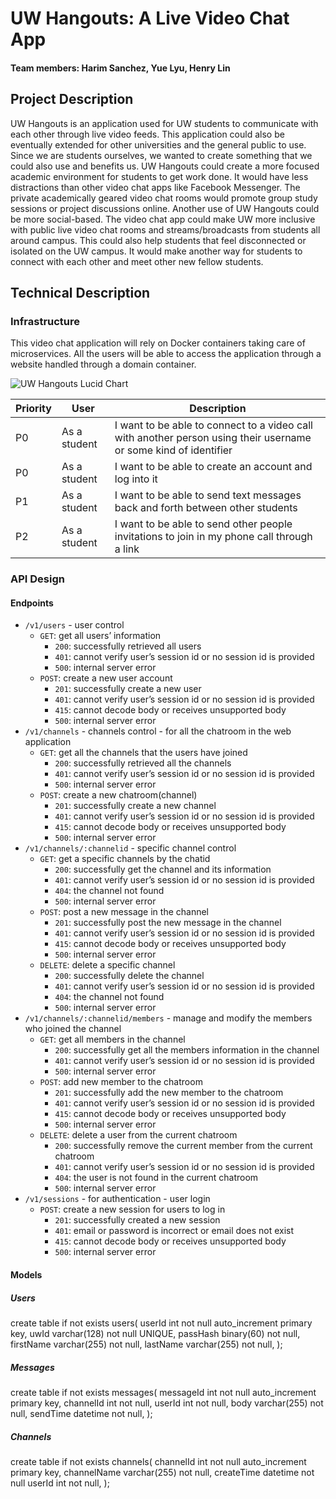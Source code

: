 # UW Hangouts: A Live Video Chat App
#### Team members: Harim Sanchez, Yue Lyu, Henry Lin

## Project Description

UW Hangouts is an application used for UW students to communicate with each other through live video feeds. This application could also be eventually extended for other universities and the general public to use. Since we are students ourselves, we wanted to create something that we could also use and benefits us. UW Hangouts could create a more focused academic environment for students to get work done. It would have less distractions than other video chat apps like Facebook Messenger. The private academically geared video chat rooms would promote group study sessions or project discussions online. Another use of UW Hangouts could be more social-based. The video chat app could make UW more inclusive with public live video chat rooms and streams/broadcasts from students all around campus. This could also help students that feel disconnected or isolated on the UW campus. It would make another way for students to connect with each other and meet other new fellow students.

## Technical Description

### Infrastructure

This video chat application will rely on Docker containers taking care of microservices. All the users will be able to access the application through a website handled through a domain container. 

![UW Hangouts Lucid Chart](https://i.imgur.com/UeODIY3.png)

| Priority | User | Description |
| ----------- | -------- | ------------------ |
| P0 | As a student | I want to be able to connect to a video call with another person using their username or some kind of identifier |
| P0 | As a student | I want to be able to create an account and log into it |
| P1 | As a student | I want to be able to send text messages back and forth between other students |
| P2 | As a student | I want to be able to send other people invitations to join in my phone call through a link |





### API Design

#### Endpoints
* `/v1/users` - user control 
	* `GET`: get all users’ information
		* `200`: successfully retrieved all users
		* `401`: cannot verify user’s session id or no session id is provided
		* `500`: internal server error
	* `POST`: create a new user account
		* `201`: successfully create a new user
		* `401`: cannot verify user’s session id or no session id is provided
		* `415`: cannot decode body or receives unsupported body
		* `500`: internal server error
* `/v1/channels` - channels control - for all the chatroom in the web application
	* `GET`: get all the channels that the users have joined
		* `200`: successfully retrieved all the channels
		* `401`: cannot verify user’s session id or no session id is provided
		* `500`: internal server error
	* `POST`: create a new chatroom(channel)
		* `201`: successfully create a new channel 
		* `401`: cannot verify user’s session id or no session id is provided
		* `415`: cannot decode body or receives unsupported body
		* `500`: internal server error
* `/v1/channels/:channelid` - specific channel control
	* `GET`: get a specific channels by the chatid
		* `200`: successfully get the channel and its information 
		* `401`: cannot verify user’s session id or no session id is provided
		* `404`: the channel not found
		* `500`: internal server error
	* `POST`: post a new message in the channel
		* `201`: successfully post the new message in the channel
		* `401`: cannot verify user’s session id or no session id is provided
		* `415`: cannot decode body or receives unsupported body
		* `500`: internal server error
	* `DELETE`: delete a specific channel 
		* `200`: successfully delete the channel
		* `401`: cannot verify user’s session id or no session id is provided
		* `404`: the channel not found
		* `500`: internal server error
* `/v1/channels/:channelid/members` - manage and modify the members who joined the channel
	* `GET`: get all members in the channel
		* `200`: successfully get all the members information in the channel
		* `401`: cannot verify user’s session id or no session id is provided
		* `500`: internal server error
	* `POST`: add new member to the chatroom
		* `201`: successfully add the new member to the chatroom
		* `401`: cannot verify user’s session id or no session id is provided
		* `415`: cannot decode body or receives unsupported body
		* `500`: internal server error
	* `DELETE`: delete a user from the current chatroom
		* `200`: successfully remove the current member from the current chatroom
		* `401`: cannot verify user’s session id or no session id is provided
		* `404`: the user is not found in the current chatroom
		* `500`: internal server error
* `/v1/sessions` -  for authentication - user login
	* `POST`: create a new session for users to log in 
		* `201`: successfully created a new session
		* `401`: email or password is incorrect or email does not exist
		* `415`: cannot decode body or receives unsupported body
		* `500`: internal server error



#### Models

##### Users
create table if not exists users(
	userId int not null auto_increment primary key,
	uwId varchar(128) not null UNIQUE,
	passHash binary(60) not null,
	firstName varchar(255) not null,
lastName varchar(255) not null,
);

##### Messages
create table if not exists messages(
	messageId int not null auto_increment primary key,
	channelId int not null,
userId int not null,
	body varchar(255) not null,
	sendTime datetime not null,
);

##### Channels
create table if not exists channels(
	channelId int not null auto_increment primary key,
	channelName varchar(255) not null,
createTime datetime not null
	userId int not null,
);
